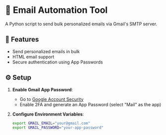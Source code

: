 # 📧 Email Automation Tool

A Python script to send bulk personalized emails via Gmail's SMTP server.

## 🚀 Features
- Send personalized emails in bulk
- HTML email support
- Secure authentication using App Passwords

## ⚙️ Setup
1. **Enable Gmail App Password**:
   - Go to [Google Account Security](https://myaccount.google.com/security)
   - Enable 2FA and generate an App Password (select "Mail" as the app)

2. **Configure Environment Variables**:
   ```bash
   export GMAIL_EMAIL="your@gmail.com"
   export GMAIL_PASSWORD="your-app-password"
